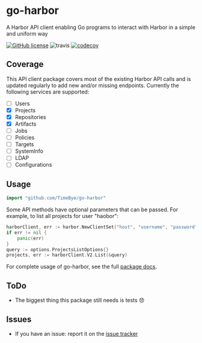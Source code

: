 # go-harbor

A Harbor API client enabling Go programs to interact with Harbor in a simple and uniform way

[![GitHub license](https://img.shields.io/github/license/TimeBye/go-harbor.svg)](https://github.com/TimeBye/go-harbor/blob/master/LICENSE)
![travis](https://travis-ci.com/ClareChu/go-harbor.svg?branch=release-2.0.0)
[![codecov](https://codecov.io/gh/ClareChu/go-collection/branch/master/graph/badge.svg?token=zWaoCNi88E)](https://codecov.io/gh/ClareChu/go-collection)

## Coverage

This API client package covers most of the existing Harbor API calls and is updated regularly
to add new and/or missing endpoints. Currently the following services are supported:

- [ ] Users
- [x] Projects
- [x] Repositories
- [x] Artifacts
- [ ] Jobs
- [ ] Policies
- [ ] Targets
- [ ] SystemInfo
- [ ] LDAP
- [ ] Configurations

## Usage

```go
import "github.com/TimeBye/go-harbor"
```

[comment]: <> (Construct a new Harbor client, then use the various services on the client to)

[comment]: <> (access different parts of the Harbor API. For example, to list all)

[comment]: <> (users:)

[comment]: <> (```go)

[comment]: <> (harborClient, err := harbor.NewClientSet&#40;"host", "username", "password"&#41;)

[comment]: <> (if err != nil {)

[comment]: <> (	panic&#40;err&#41;)

[comment]: <> (})

[comment]: <> (query := model.Query{})

[comment]: <> (projects, err := harborClient.V2.List&#40;&query&#41;)

[comment]: <> (```)

Some API methods have optional parameters that can be passed. For example,
to list all projects for user "haobor":

```go
harborClient, err := harbor.NewClientSet("host", "username", "password")
if err != nil {
    panic(err)
}
query := options.ProjectsListOptions{}
projects, err := harborClient.V2.List(&query)
```

For complete usage of go-harbor, see the full [package docs](https://godoc.org/github.com/TimeBye/go-harbor).

## ToDo

- The biggest thing this package still needs is tests :disappointed:

## Issues

- If you have an issue: report it on the [issue tracker](https://github.com/TimeBye/go-harbor/issues)
